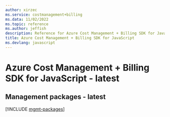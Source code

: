 ```yaml
---
author: xirzec
ms.service: costmanagement+billing
ms.data: 11/02/2022
ms.topic: reference
ms.author: jeffish
description: Reference for Azure Cost Management + Billing SDK for JavaScript
title: Azure Cost Management + Billing SDK for JavaScript
ms.devlang: javascript
---
```

# Azure Cost Management + Billing SDK for JavaScript - latest

## Management packages - latest
[!INCLUDE [mgmt-packages](cost-management-+-billing-mgmt-index.md)]